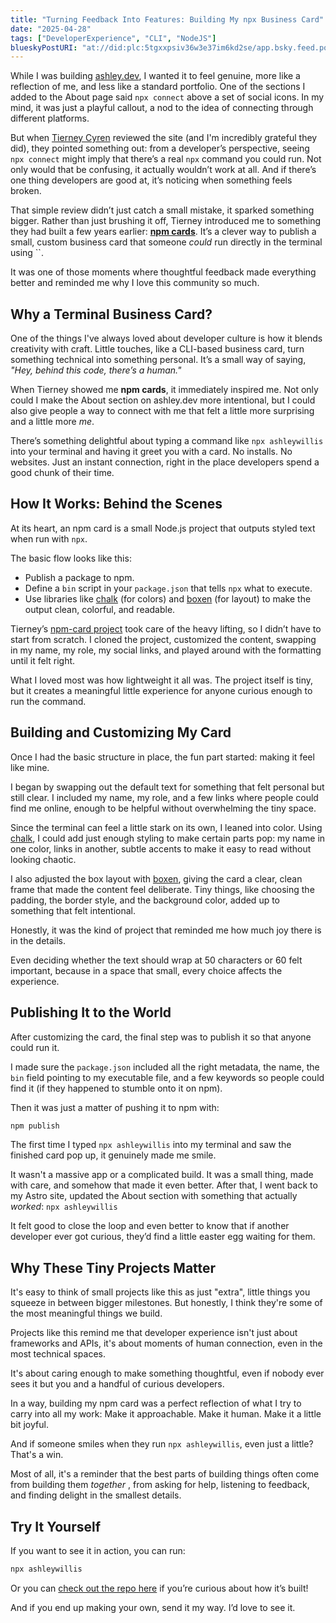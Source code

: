 ```yaml
---
title: "Turning Feedback Into Features: Building My npx Business Card"
date: "2025-04-28"
tags: ["DeveloperExperience", "CLI", "NodeJS"]
blueskyPostURI: "at://did:plc:5tgxxpsiv36w3e37im6kd2se/app.bsky.feed.post/3lnvt3vztlk2k"
---
```

While I was building [ashley.dev](https://ashley.dev), I wanted it to feel genuine, more like a reflection of me, and less like a standard portfolio. One of the sections I added to the About page said `npx connect` above a set of social icons. In my mind, it was just a playful callout, a nod to the idea of connecting through different platforms.

But when [Tierney Cyren](https://bsky.app/profile/bnb.im) reviewed the site (and I'm incredibly grateful they did), they pointed something out: from a developer’s perspective, seeing `npx connect` might imply that there’s a real `npx` command you could run. Not only would that be confusing, it actually wouldn’t work at all. And if there’s one thing developers are good at, it’s noticing when something feels broken.

That simple review didn’t just catch a small mistake, it sparked something bigger. Rather than just brushing it off, Tierney introduced me to something they had built a few years earlier: **[npm cards](https://github.com/bnb/bitandbang)**. It’s a clever way to publish a small, custom business card that someone _could_ run directly in the terminal using ``.

It was one of those moments where thoughtful feedback made everything better and reminded me why I love this community so much.

## Why a Terminal Business Card?

One of the things I've always loved about developer culture is how it blends creativity with craft. Little touches, like a CLI-based business card, turn something technical into something personal. It’s a small way of saying, _"Hey, behind this code, there’s a human."_

When Tierney showed me **npm cards**, it immediately inspired me. Not only could I make the About section on ashley.dev more intentional, but I could also give people a way to connect with me that felt a little more surprising and a little more _me_.

There’s something delightful about typing a command like `npx ashleywillis` into your terminal and having it greet you with a card. No installs. No websites. Just an instant connection, right in the place developers spend a good chunk of their time.

## How It Works: Behind the Scenes

At its heart, an npm card is a small Node.js project that outputs styled text when run with `npx`.

The basic flow looks like this:

- Publish a package to npm.
- Define a `bin` script in your `package.json` that tells `npx` what to execute.
- Use libraries like [chalk](https://www.npmjs.com/package/chalk) (for colors) and [boxen](https://www.npmjs.com/package/boxen) (for layout) to make the output clean, colorful, and readable.

Tierney’s [npm-card project](https://github.com/bnb/bitandbang) took care of the heavy lifting, so I didn’t have to start from scratch. I cloned the project, customized the content, swapping in my name, my role, my social links, and played around with the formatting until it felt right.

What I loved most was how lightweight it all was. The project itself is tiny, but it creates a meaningful little experience for anyone curious enough to run the command.

## Building and Customizing My Card

Once I had the basic structure in place, the fun part started: making it feel like mine.

I began by swapping out the default text for something that felt personal but still clear. I included my name, my role, and a few links where people could find me online, enough to be helpful without overwhelming the tiny space.

Since the terminal can feel a little stark on its own, I leaned into color. Using [chalk](https://www.npmjs.com/package/chalk), I could add just enough styling to make certain parts pop: my name in one color, links in another, subtle accents to make it easy to read without looking chaotic.

I also adjusted the box layout with [boxen](https://www.npmjs.com/package/boxen), giving the card a clear, clean frame that made the content feel deliberate. Tiny things, like choosing the padding, the border style, and the background color, added up to something that felt intentional.

Honestly, it was the kind of project that reminded me how much joy there is in the details.

Even deciding whether the text should wrap at 50 characters or 60 felt important, because in a space that small, every choice affects the experience.

## Publishing It to the World

After customizing the card, the final step was to publish it so that anyone could run it.

I made sure the `package.json` included all the right metadata, the name, the `bin` field pointing to my executable file, and a few keywords so people could find it (if they happened to stumble onto it on npm).

Then it was just a matter of pushing it to npm with:

```bash
npm publish
```

The first time I typed `npx ashleywillis` into my terminal and saw the finished card pop up, it genuinely made me smile.

It wasn't a massive app or a complicated build. It was a small thing, made with care, and somehow that made it even better. After that, I went back to my Astro site, updated the About section with something that actually *worked*: `npx ashleywillis` 

It felt good to close the loop and even better to know that if another developer ever got curious, they’d find a little easter egg waiting for them.

## Why These Tiny Projects Matter

It's easy to think of small projects like this as just "extra", little things you squeeze in between bigger milestones. But honestly, I think they're some of the most meaningful things we build.

Projects like this remind me that developer experience isn't just about frameworks and APIs, it's about moments of human connection, even in the most technical spaces.

It's about caring enough to make something thoughtful, even if nobody ever sees it but you and a handful of curious developers.

In a way, building my npm card was a perfect reflection of what I try to carry into all my work: Make it approachable. Make it human. Make it a little bit joyful.

And if someone smiles when they run `npx ashleywillis`, even just a little? That's a win.

Most of all, it's a reminder that the best parts of building things often come from building them _together_ , from asking for help, listening to feedback, and finding delight in the smallest details.

## Try It Yourself

If you want to see it in action, you can run:

```bash
npx ashleywillis
```

Or you can [check out the repo here](https://github.com/ashleymcnamara/ashley.dev-card) if you’re curious about how it’s built!

And if you end up making your own, send it my way. I’d love to see it.
